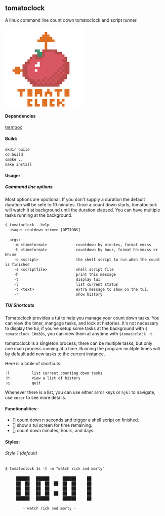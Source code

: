 ## tomatoclock
A linux command line count down tomatoclock and script runner.

![logo](./tomatoclock.png)

#### Dependencies
[termbox](https://github.com/nsf/termbox/tree/master/src)

#### Build:
```
mkdir build
cd build
cmake ..
make install
```

#### Usage:

##### Command line options
Most options are opotional. If you don't supply a duration the default duration will be sete to 10 minutes. Once a count down starts, tomatoclock will watch it at background until the duration elapsed. You can have multiple tasks running at the background.

```
$ tomatoclock --help
  usage: coutdown <time> [OPTIONS]

  args:
    -m <timeformat>             countdown by minutes, format mm:ss
    -h <timeformat>             countdown by hour, format hh:mm:ss or hh:mm
    -c <script>                 the shell script to run when the count is finished
    -s <scriptfile>             shell script file
    -h                          print this message
    -t                          display tui
    -l                          list current status
    -t <text>                   extra message to show on the tui.
    -r                          show history
```

##### TUI Shortcuts
Tomatoclock provides a tui to help you manage your count down tasks. You can view the timer, mangage tasks, and look at histories. It's not necessary to display the tui, if you've setup some tasks at the background with `$ tomatoclock 10m30s`, you can view them at anytime with `$tomatoclock -t`.

tomatoclock is a singleton process, there can be multiple tasks, but only one main process running at a time. Running the program mulitple times will by default add new tasks to the current instance.

Here is a table of shortcuts:
```
:l          list current counting down tasks
:h          view a list of history
:q          quit
```

Whenever there is a list, you can use either arror keys or `hjkl` to navigate, use `enter` to see more details.


#### Functionalities:
- [] count down n seconds and trigger a shell script on finished.
- [] show a tui screen for time remaining.
- [] count down minutes, hours, and days.


#### Styles:

###### Style 1 (default)
```
$ tomatoclock 1s -t -m "watch rick and morty"

     ██████   ██████      ██████     ██
     ██  ██   ██  ██  ██  ██  ██     ██
     ██  ██   ██  ██      ██  ██     ██
     ██  ██   ██  ██  ██  ██  ██     ██
     ██████   ██████      ██████     ██

        - watch rick and morty -
```
